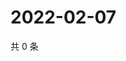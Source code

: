 # 2022-02-07

共 0 条

<!-- BEGIN WEIBO -->
<!-- 最后更新时间 Mon Feb 07 2022 18:09:25 GMT+0800 (China Standard Time) -->

<!-- END WEIBO -->
